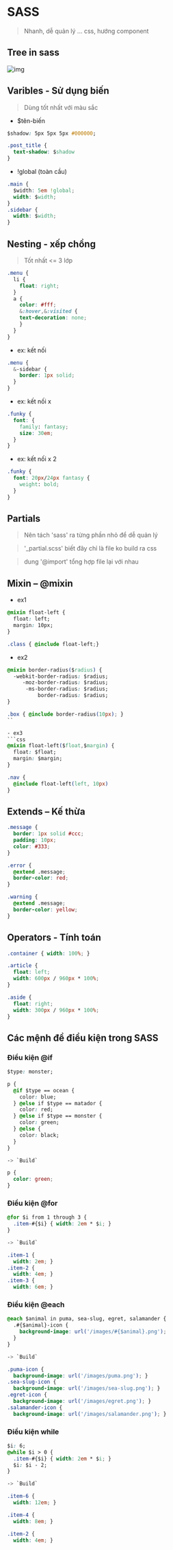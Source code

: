 # SASS
> Nhanh, dễ quản lý ... css, hướng component

## Tree in sass

![img](https://image.prntscr.com/image/cAQneQSfSc6xwJLGhiSE8Q.png)

## Varibles - Sử dụng biến
> Dùng tốt nhất với màu sắc

 - $tên-biến
```css
$shadow: 5px 5px 5px #000000;

.post_title {
  text-shadow: $shadow
}
```

- !global (toàn cầu)
```css
.main {
  $width: 5em !global;
  width: $width;
}
.sidebar {
  width: $width;
}
```

## Nesting - xếp chồng
> Tốt nhất <= 3 lớp

```css
.menu {
  li {
    float: right;
  }
  a {
    color: #fff;
    &:hover,&:visited {
    text-decoration: none;
    }
  }
}
```

- ex: kết nối
```css
.menu {
  &-sidebar {
    border: 1px solid;
  }
}
```

- ex: kết nối x
```css
.funky {
  font: {
    family: fantasy;
    size: 30em;
  }
}
```

- ex: kết nối x 2
```css
.funky {
  font: 20px/24px fantasy {
    weight: bold;
  }
}
```

## Partials
> Nên tách 'sass' ra từng phần nhỏ để dễ quản lý

> '_partial.scss' biết đây chỉ là file ko build ra css

> dung '@import' tổng hợp file lại với nhau

## Mixin – @mixin
- ex1
```css
@mixin float-left {
  float: left;
  margin: 10px;
}

.class { @include float-left;}
```

- ex2
```css
@mixin border-radius($radius) {
  -webkit-border-radius: $radius;
     -moz-border-radius: $radius;
      -ms-border-radius: $radius;
          border-radius: $radius;
}

.box { @include border-radius(10px); }
``

- ex3
```css
@mixin float-left($float,$margin) {
  float: $float;
  margin: $margin;
}

.nav {
  @include float-left(left, 10px)
}
```

## Extends – Kế thừa
```css
.message {
  border: 1px solid #ccc;
  padding: 10px;
  color: #333;
}

.error {
  @extend .message;
  border-color: red;
}

.warning {
  @extend .message;
  border-color: yellow;
}
```

## Operators - Tính toán
```css
.container { width: 100%; }

.article {
  float: left;
  width: 600px / 960px * 100%;
}

.aside {
  float: right;
  width: 300px / 960px * 100%;
}
```

## Các mệnh đề điều kiện trong SASS
### Điều kiện @if
```css
$type: monster;

p {
  @if $type == ocean {
    color: blue;
  } @else if $type == matador {
    color: red;
  } @else if $type == monster {
    color: green;
  } @else {
    color: black;
  }
}

-> `Build`

p {
  color: green; 
}
```

### Điều kiện @for
```css
@for $i from 1 through 3 {
  .item-#{$i} { width: 2em * $i; }
}

-> `Build`

.item-1 {
  width: 2em; }
.item-2 {
  width: 4em; }
.item-3 {
  width: 6em; }
```

### Điều kiện @each
```css
@each $animal in puma, sea-slug, egret, salamander {
  .#{$animal}-icon {
    background-image: url('/images/#{$animal}.png');
  }
}

-> `Build`

.puma-icon {
  background-image: url('/images/puma.png'); }
.sea-slug-icon {
  background-image: url('/images/sea-slug.png'); }
.egret-icon {
  background-image: url('/images/egret.png'); }
.salamander-icon {
  background-image: url('/images/salamander.png'); }
```

### Điều kiện while
```css
$i: 6;
@while $i > 0 {
  .item-#{$i} { width: 2em * $i; }
  $i: $i - 2;
}

-> `Build`

.item-6 {
  width: 12em; }

.item-4 {
  width: 8em; }

.item-2 {
  width: 4em; }
```



